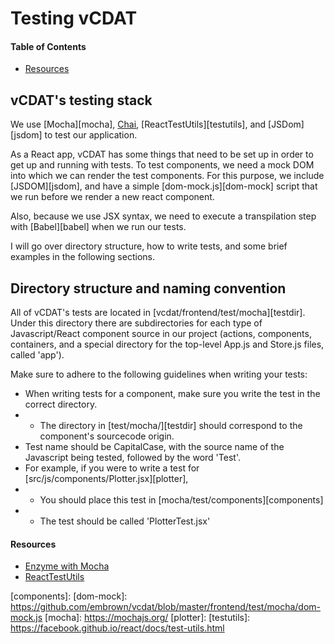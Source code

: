 # Testing vCDAT

#### Table of Contents

* [Resources](#resources)

## vCDAT's testing stack

We use [Mocha][mocha], [Chai][chai], [ReactTestUtils][testutils], and [JSDom][jsdom] to test our application.

As a React app, vCDAT has some things that need to be set up in order to get up and running with tests.
To test components, we need a mock DOM into which we can render the test components. For this purpose, we include [JSDOM][jsdom], and have a simple [dom-mock.js][dom-mock] script that we run before we render a new react component.

Also, because we use JSX syntax, we need to execute a transpilation step with [Babel][babel] when we run our tests.

I will go over directory structure, how to write tests, and some brief examples in the following sections.

## Directory structure and naming convention

All of vCDAT's tests are located in [vcdat/frontend/test/mocha][testdir]. Under this directory there are subdirectories for each type of Javascript/React component source in our project (actions, components, containers, and a special directory for the top-level App.js and Store.js files, called 'app').

Make sure to adhere to the following guidelines when writing your tests:

* When writing tests for a component, make sure you write the test in the correct directory.
* * The directory in [test/mocha/][testdir] should correspond to the component's sourcecode origin.
* Test name should be CapitalCase, with the source name of the Javascript being tested, followed by the word 'Test'.
* For example, if you were to write a test for [src/js/components/Plotter.jsx][plotter],
* * You should place this test in [mocha/test/components][components]
* * The test should be called 'PlotterTest.jsx'



#### Resources

* [Enzyme with Mocha](http://airbnb.io/enzyme/docs/guides/mocha.html)
* [ReactTestUtils](https://facebook.github.io/react/docs/test-utils.html)

[chai]: http://chaijs.com/
[components]:
[dom-mock]: https://github.com/embrown/vcdat/blob/master/frontend/test/mocha/dom-mock.js
[mocha]: https://mochajs.org/
[plotter]:
[testutils]: https://facebook.github.io/react/docs/test-utils.html
